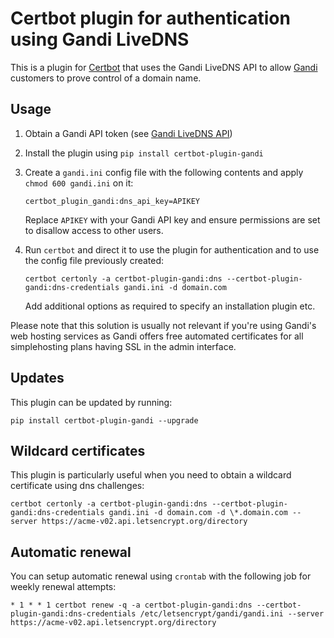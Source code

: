 # Certbot plugin for authentication using Gandi LiveDNS

This is a plugin for [Certbot](https://certbot.eff.org/) that uses the Gandi
LiveDNS API to allow [Gandi](https://www.gandi.net/)
customers to prove control of a domain name.

## Usage

1. Obtain a Gandi API token (see [Gandi LiveDNS API](https://doc.livedns.gandi.net/))

2. Install the plugin using `pip install certbot-plugin-gandi`

3. Create a `gandi.ini` config file with the following contents and apply `chmod 600 gandi.ini` on it:
   ```
   certbot_plugin_gandi:dns_api_key=APIKEY
   ```
   Replace `APIKEY` with your Gandi API key and ensure permissions are set
   to disallow access to other users.

4. Run `certbot` and direct it to use the plugin for authentication and to use
   the config file previously created:
   ```
   certbot certonly -a certbot-plugin-gandi:dns --certbot-plugin-gandi:dns-credentials gandi.ini -d domain.com
   ```
   Add additional options as required to specify an installation plugin etc.

Please note that this solution is usually not relevant if you're using Gandi's web hosting services as Gandi offers free automated certificates for all simplehosting plans having SSL in the admin interface.

## Updates

This plugin can be updated by running:

```
pip install certbot-plugin-gandi --upgrade
```

## Wildcard certificates

This plugin is particularly useful when you need to obtain a wildcard certificate using dns challenges:

```
certbot certonly -a certbot-plugin-gandi:dns --certbot-plugin-gandi:dns-credentials gandi.ini -d domain.com -d \*.domain.com --server https://acme-v02.api.letsencrypt.org/directory
```

## Automatic renewal

You can setup automatic renewal using `crontab` with the following job for weekly renewal attempts:

```
* 1 * * 1 certbot renew -q -a certbot-plugin-gandi:dns --certbot-plugin-gandi:dns-credentials /etc/letsencrypt/gandi/gandi.ini --server https://acme-v02.api.letsencrypt.org/directory
```
